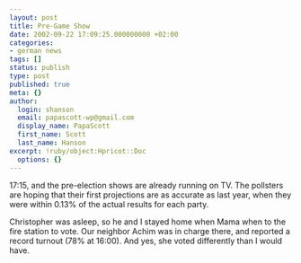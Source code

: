 ```yaml
---
layout: post
title: Pre-Game Show
date: 2002-09-22 17:09:25.000000000 +02:00
categories:
- german news
tags: []
status: publish
type: post
published: true
meta: {}
author:
  login: shanson
  email: papascott-wp@gmail.com
  display_name: PapaScott
  first_name: Scott
  last_name: Hanson
excerpt: !ruby/object:Hpricot::Doc
  options: {}
---
```

<p>17:15, and the pre-election shows are already running on TV. The pollsters are hoping that their first projections are as accurate as last year, when they were within 0.13% of the actual results for each party.</p>
<p>Christopher was asleep, so he and I stayed home when Mama when to the fire station to vote. Our neighbor Achim was in charge there, and reported a record turnout (78% at 16:00). And yes, she voted differently than I would have.</p>
